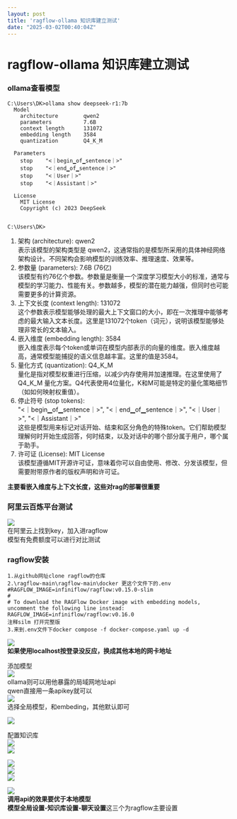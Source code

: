 ```yaml
---
layout: post
title: 'ragflow-ollama 知识库建立测试'
date: "2025-03-02T00:40:04Z"
---
```

ragflow-ollama 知识库建立测试
======================

### ollama查看模型

    C:\Users\DK>ollama show deepseek-r1:7b
      Model
        architecture        qwen2
        parameters          7.6B
        context length      131072
        embedding length    3584
        quantization        Q4_K_M
    
      Parameters
        stop    "<｜begin▁of▁sentence｜>"
        stop    "<｜end▁of▁sentence｜>"
        stop    "<｜User｜>"
        stop    "<｜Assistant｜>"
    
      License
        MIT License
        Copyright (c) 2023 DeepSeek
    
    
    C:\Users\DK>
    

1.  架构 (architecture): qwen2  
    表示该模型的架构类型是 qwen2，这通常指的是模型所采用的具体神经网络架构设计。不同架构会影响模型的训练效率、推理速度、效果等。
2.  参数量 (parameters): 7.6B (76亿)  
    该模型有约76亿个参数。参数量是衡量一个深度学习模型大小的标准，通常与模型的学习能力、性能有关。参数越多，模型的潜在能力越强，但同时也可能需要更多的计算资源。
3.  上下文长度 (context length): 131072  
    这个参数表示模型能够处理的最大上下文窗口的大小，即在一次推理中能够考虑的最大输入文本长度。这里是131072个token（词元），说明该模型能够处理非常长的文本输入。
4.  嵌入维度 (embedding length): 3584  
    嵌入维度表示每个token或单词在模型内部表示的向量的维度。嵌入维度越高，通常模型能捕捉的语义信息越丰富。这里的值是3584。
5.  量化方式 (quantization): Q4\_K\_M  
    量化是指对模型权重进行压缩，以减少内存使用并加速推理。在这里使用了 Q4\_K\_M 量化方案。Q4代表使用4位量化，K和M可能是特定的量化策略细节（如如何映射权重值）。
6.  停止符号 (stop tokens):  
    "<｜begin▁of▁sentence｜>", "<｜end▁of▁sentence｜>", "<｜User｜>", "<｜Assistant｜>"  
    这些是模型用来标记对话开始、结束和区分角色的特殊token。它们帮助模型理解何时开始生成回答，何时结束，以及对话中的哪个部分属于用户，哪个属于助手。
7.  许可证 (License): MIT License  
    该模型遵循MIT开源许可证，意味着你可以自由使用、修改、分发该模型，但需要附带原作者的版权声明和许可证。

**主要看嵌入维度与上下文长度，这些对rag的部署很重要**

### 阿里云百炼平台测试

![](https://img2024.cnblogs.com/blog/2415164/202502/2415164-20250224101321445-1391258406.png)  
在阿里云上找到key，加入进ragflow  
模型有免费额度可以进行对比测试

### ragflow安装

    1.从github网址clone ragflow的仓库
    2.\ragflow-main\ragflow-main\docker 更这个文件下的.env
    #RAGFLOW_IMAGE=infiniflow/ragflow:v0.15.0-slim
    #
    # To download the RAGFlow Docker image with embedding models, uncomment the following line instead:
    RAGFLOW_IMAGE=infiniflow/ragflow:v0.16.0
    注释silm 打开完整版
    3.来到.env文件下docker compose -f docker-compose.yaml up -d
    

![](https://img2024.cnblogs.com/blog/2415164/202503/2415164-20250302073333168-322823972.png)  
**如果使用localhost按登录没反应，换成其他本地的网卡地址**

添加模型  
![](https://img2024.cnblogs.com/blog/2415164/202503/2415164-20250302073556022-1602619527.png)  
ollama则可以用他暴露的局域网地址api  
qwen直接用一条apikey就可以  
![](https://img2024.cnblogs.com/blog/2415164/202503/2415164-20250302074209603-451791014.png)  
选择全局模型，和embeding，其他默认即可

![](https://img2024.cnblogs.com/blog/2415164/202503/2415164-20250302075224331-894135187.png)

配置知识库  
![](https://img2024.cnblogs.com/blog/2415164/202503/2415164-20250302075852179-1430095341.png)  
![](https://img2024.cnblogs.com/blog/2415164/202503/2415164-20250302075827208-1782129814.png)

![](https://img2024.cnblogs.com/blog/2415164/202503/2415164-20250302080057571-1225874066.png)  
![](https://img2024.cnblogs.com/blog/2415164/202503/2415164-20250302080108220-1213092045.jpg)  
![](https://img2024.cnblogs.com/blog/2415164/202503/2415164-20250302080112628-869989686.jpg)

![](https://img2024.cnblogs.com/blog/2415164/202503/2415164-20250302080551779-272083706.png)  
**调用api的效果要优于本地模型**  
**模型全局设置-知识库设置-聊天设置**这三个为ragflow主要设置